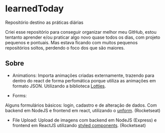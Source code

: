 # learnedToday
Repositório destino as práticas diárias


Criei esse repositório para conseguir organizar melhor meu GitHub, 
estou tentanto aprender e/ou praticar algo novo quase todos os dias, 
com projeto pequenos e pontuais. Mas estava ficando com muitos 
pequenos repositórios soltos, perdendo o foco dos que são maiores. 


## Sobre

* Animations: 
Importa animações criadas externamente, trazendo para dentro do react de forma 
perfomática porque utiliza as animações em formato JSON. Utilizando a biblioteca 
[Lotties](https://github.com/airbnb/lottie).

* Forms: 

Alguns formulários básicos: login, cadastro e de alteração de dados. Com backend em NodeJS e frontend em react, utilizando o [unform](https://github.com/Rocketseat/unform). (Rocketseat)

* File Upload: 
Upload de imagens com backend em NodeJS (Express) e frontend em ReactJS utilizando [styled components](https://github.com/styled-components/styled-components). (Rocketseat)
